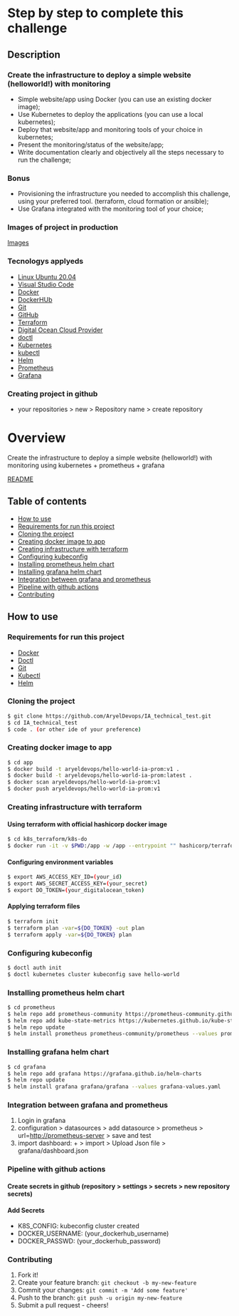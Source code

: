 # Step by step to complete this challenge

## Description

### Create the infrastructure to deploy a simple website (helloworld!) with monitoring

* Simple website/app using Docker (you can use an existing docker image);
* Use Kubernetes to deploy the applications (you can use a local kubernetes);
* Deploy that website/app and monitoring tools of your choice in kubernetes;
* Present the monitoring/status of the website/app;
* Write documentation clearly and objectively all the steps necessary to run the challenge;

### Bonus

* Provisioning the infrastructure you needed to accomplish this challenge, using your
preferred tool. (terraform, cloud formation or ansible);
* Use Grafana integrated with the monitoring tool of your choice;

### Images of project in production

[Images](images_results)

### Tecnologys applyeds

* [Linux Ubuntu 20.04](https://ubuntu.com/download)
* [Visual Studio Code](https://visualstudio.microsoft.com/pt-br/)
* [Docker](https://docs.docker.com/engine/install/)
* [DockerHUb](https://hub.docker.com/)
* [Git](https://git-scm.com/)
* [GitHub](https://github.com)
* [Terraform](https://www.terraform.io/)
* [Digital Ocean Cloud Provider](https://cloud.digitalocean.com/)
* [doctl](https://docs.digitalocean.com/reference/doctl/how-to/install/)
* [Kubernetes](https://kubernetes.io/pt-br/)
* [kubectl](https://kubernetes.io/docs/tasks/tools/install-kubectl-linux/)
* [Helm](https://helm.sh/)
* [Prometheus](https://prometheus.io/)
* [Grafana](https://grafana.com/)

### Creating project in github

* your repositories > new > Repository name > create repository

# Overview

Create the infrastructure to deploy a simple website (helloworld!) with
monitoring using kubernetes + prometheus + grafana

[README](README.md)

## Table of contents

* [How to use](#How-to-use)
* [Requirements for run this project](#Requirements-for-run-this-project)
* [Cloning the project](#Cloning-the-project)
* [Creating docker image to app](#Creating-docker-image-to-app)
* [Creating infrastructure with terraform](#Creating-infrastructure-with-terraform)
* [Configuring kubeconfig](#Configuring-kubeconfig)
* [Installing prometheus helm chart](#Installing-prometheus-helm-chart)
* [Installing grafana helm chart](#Installing-grafana-helm-chart)
* [Integration between grafana and prometheus](#Integration-between-grafana-and-prometheus)
* [Pipeline with github actions](Pipeline-with-github-actions)
* [Contributing](#Contributing)

## How to use

### Requirements for run this project

* [Docker](https://docs.docker.com/engine/install/)
* [Doctl](https://docs.digitalocean.com/reference/doctl/how-to/install/)
* [Git](https://git-scm.com/)
* [Kubectl](https://kubernetes.io/docs/tasks/tools/install-kubectl-linux/)
* [Helm](https://helm.sh/)

### Cloning the project

```sh
$ git clone https://github.com/AryelDevops/IA_technical_test.git
$ cd IA_technical_test
$ code . (or other ide of your preference)
```

### Creating docker image to app

```sh
$ cd app
$ docker build -t aryeldevops/hello-world-ia-prom:v1 .
$ docker build -t aryeldevops/hello-world-ia-prom:latest .
$ docker scan aryeldevops/hello-world-ia-prom:v1
$ docker push aryeldevops/hello-world-ia-prom:v1
```

### Creating infrastructure with terraform

#### Using terraform with official hashicorp docker image

```sh
$ cd k8s_terraform/k8s-do
$ docker run -it -v $PWD:/app -w /app --entrypoint "" hashicorp/terraform:light sh
```

#### Configuring environment variables

```sh
$ export AWS_ACCESS_KEY_ID=(your_id)
$ export AWS_SECRET_ACCESS_KEY=(your_secret)
$ export DO_TOKEN=(your_digitalocean_token)
```

#### Applying terraform files

```sh
$ terraform init
$ terraform plan -var=${DO_TOKEN} -out plan
$ terraform apply -var=${DO_TOKEN} plan
```

### Configuring kubeconfig

```sh
$ doctl auth init 
$ doctl kubernetes cluster kubeconfig save hello-world 
```

### Installing prometheus helm chart

```sh
$ cd prometheus
$ helm repo add prometheus-community https://prometheus-community.github.io/helm-charts
$ helm repo add kube-state-metrics https://kubernetes.github.io/kube-state-metrics
$ helm repo update
$ helm install prometheus prometheus-community/prometheus --values prometheus-values.yaml
```

### Installing grafana helm chart

```sh
$ cd grafana
$ helm repo add grafana https://grafana.github.io/helm-charts
$ helm repo update
$ helm install grafana grafana/grafana --values grafana-values.yaml
```

### Integration between grafana and prometheus

1. Login in grafana
2. configuration > datasources > add datasource > prometheus > url=<http://prometheus-server> > save and test
3. import dashboard: + > import > Upload Json file > grafana/dashboard.json

### Pipeline with github actions

#### Create secrets in github (repository > settings > secrets > new repository secrets)

#### Add Secrets

* K8S_CONFIG: kubeconfig cluster created
* DOCKER_USERNAME: (your_dockerhub_username)
* DOCKER_PASSWD: (your_dockerhub_password)

### Contributing

1. Fork it!
2. Create your feature branch: `git checkout -b my-new-feature`
3. Commit your changes: `git commit -m 'Add some feature'`
4. Push to the branch: `git push -u origin my-new-feature`
5. Submit a pull request - cheers!
